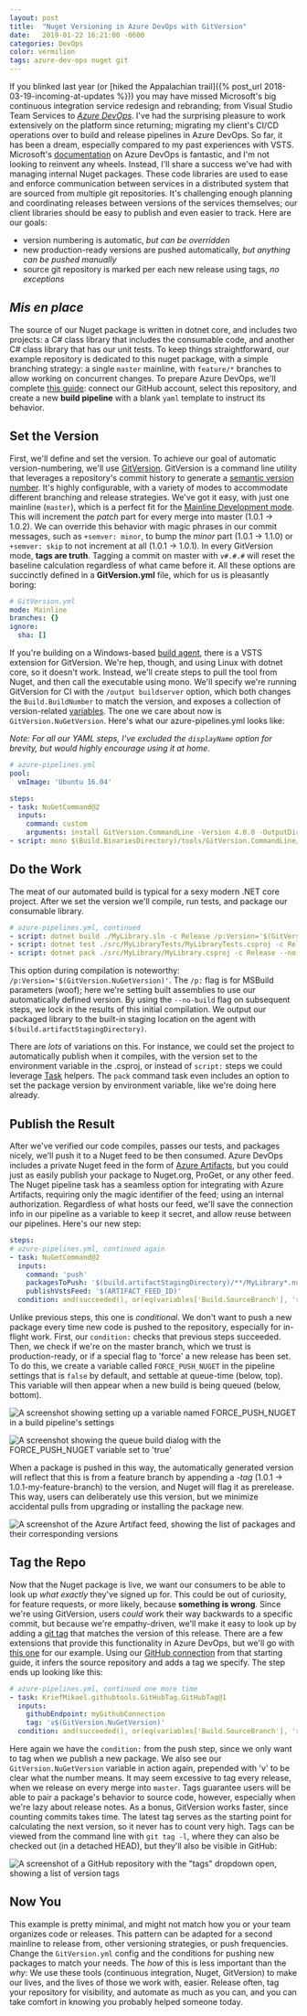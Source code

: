 ```yaml
---
layout: post
title:  "Nuget Versioning in Azure DevOps with GitVersion"
date:   2019-01-22 16:21:00 -0600
categories: DevOps
color: vermilion
tags: azure-dev-ops nuget git
---
```


If you blinked last year (or [hiked the Appalachian trail]({% post_url 2018-03-19-incoming-at-updates %})) you may have missed Microsoft's big continuous integration service redesign and rebranding; from Visual Studio Team Services to [_Azure DevOps_](https://dev.azure.com). I've had the surprising pleasure to work extensively on the platform since returning; migrating my client's CI/CD operations over to build and release pipelines in Azure DevOps. So far, it has been a dream, especially compared to my past experiences with VSTS. Microsoft's [documentation](https://docs.microsoft.com/en-us/azure/devops/pipelines/) on Azure DevOps is fantastic, and I'm not looking to reinvent any wheels. Instead, I'll share a success we've had with managing internal Nuget packages.<!--more--> These code libraries are used to ease and enforce communication between services in a distributed system that are sourced from multiple git repositories. It's challenging enough planning and coordinating releases between versions of the services themselves; our client libraries should be easy to publish and even easier to track. Here are our goals:

- version numbering is automatic, _but can be overridden_
- new production-ready versions are pushed automatically, _but anything can be pushed manually_
- source git repository is marked per each new release using tags, _no exceptions_

## _Mis en place_

The source of our Nuget package is written in dotnet core, and includes two projects: a C# class library that includes the consumable code, and another C# class library that has our unit tests. To keep things straightforward, our example repository is dedicated to this nuget package, with a simple branching strategy: a single `master` mainline, with `feature/*` branches to allow working on concurrent changes. To prepare Azure DevOps, we'll complete [this guide](https://docs.microsoft.com/en-us/azure/devops/pipelines/get-started-yaml): connect our GitHub account, select this repository, and create a new **build pipeline** with a blank `yaml` template to instruct its behavior.

## Set the Version

First, we'll define and set the version. To achieve our goal of automatic version-numbering, we'll use [GitVersion](https://github.com/GitTools/GitVersion). GitVersion is a command line utility that leverages a repository's commit history to generate a [semantic version number](https://gitversion.readthedocs.io/en/latest/reference/intro-to-semver/). It's highly configurable, with a variety of modes to accommodate different branching and release strategies. We've got it easy, with just one mainline (`master`), which is a perfect fit for the [Mainline Development mode](https://gitversion.readthedocs.io/en/latest/reference/mainline-development/). This will increment the _patch_ part for every merge into master (1.0.1 -> 1.0.2). We can override this behavior with magic phrases in our commit messages, such as `+semver: minor`, to bump the _minor_ part (1.0.1 -> 1.1.0) or `+semver: skip` to not increment at all (1.0.1 -> 1.0.1). In every GitVersion mode, **tags are truth**. Tagging a commit on master with `v#.#.#` will reset the baseline calculation regardless of what came before it. All these options are succinctly defined in a **GitVersion.yml** file, which for us is pleasantly boring:

```yml
# GitVersion.yml
mode: Mainline
branches: {}
ignore:
  sha: []
```

If you're building on a Windows-based [build agent](https://docs.microsoft.com/en-us/azure/devops/pipelines/agents/hosted), there is a VSTS extension for GitVersion. We're hep, though, and using Linux with dotnet core, so it doesn't work. Instead, we'll create steps to pull the tool from Nuget, and then call the executable using mono. We'll specify we're running GitVersion for CI with the `/output buildserver` option, which both changes the `Build.BuildNumber` to match the version, and exposes a collection of version-related [variables](https://gitversion.readthedocs.io/en/latest/more-info/variables/). The one we care about now is `GitVersion.NuGetVersion`. Here's what our azure-pipelines.yml looks like:

_Note: For all our YAML steps, I've excluded the `displayName` option for brevity, but would highly encourage using it at home._

``` yml
# azure-pipelines.yml
pool:
  vmImage: 'Ubuntu 16.04'

steps:
- task: NuGetCommand@2
  inputs:
    command: custom
    arguments: install GitVersion.CommandLine -Version 4.0.0 -OutputDirectory $(Build.BinariesDirectory)/tools -ExcludeVersion
- script: mono $(Build.BinariesDirectory)/tools/GitVersion.CommandLine/tools/GitVersion.exe /output buildserver /nofetch
```

## Do the Work

The meat of our automated build is typical for a sexy modern .NET core project. After we set the version we'll compile, run tests, and package our consumable library.

``` yml
# azure-pipelines.yml, continued
- script: dotnet build ./MyLibrary.sln -c Release /p:Version='$(GitVersion.NuGetVersion)'
- script: dotnet test ./src/MyLibraryTests/MyLibraryTests.csproj -c Release --no-build
- script: dotnet pack ./src/MyLibrary/MyLibrary.csproj -c Release --no-build -o '$(build.artifactStagingDirectory)'
```

This option during compilation is noteworthy: `/p:Version='$(GitVersion.NuGetVersion)'`. The `/p:` flag is for MSBuild parameters (woof); here we're setting built assemblies to use our automatically defined version. By using the `--no-build` flag on subsequent steps, we lock in the results of this initial compilation. We output our packaged library to the built-in staging location on the agent with `$(build.artifactStagingDirectory)`.

There are _lots_ of variations on this. For instance, we could set the project to automatically publish when it compiles, with the version set to the environment variable in the .csproj, or instead of `script:` steps we could leverage [Task](https://docs.microsoft.com/en-us/azure/devops/pipelines/tasks/build/dotnet-core-cli?view=vsts) helpers. The `pack` command task even includes an option to set the package version by environment variable, like we're doing here already.

## Publish the Result

After we've verified our code compiles, passes our tests, and packages nicely, we'll push it to a Nuget feed to be then consumed. Azure DevOps includes a private Nuget feed in the form of [Azure Artifacts](https://azure.microsoft.com/en-us/services/devops/artifacts/), but you could just as easily publish your package to Nuget.org, ProGet, or any other feed. The Nuget pipeline task has a seamless option for integrating with Azure Artifacts, requiring only the magic identifier of the feed; using an internal authorization. Regardless of what hosts our feed, we'll save the connection info in our pipeline as a variable to keep it secret, and allow reuse between our pipelines. Here's our new step:

``` yml
steps:
# azure-pipelines.yml, continued again
- task: NuGetCommand@2
  inputs:
    command: 'push'
    packagesToPush: '$(build.artifactStagingDirectory)/**/MyLibrary*.nupkg'
    publishVstsFeed: '$(ARTIFACT_FEED_ID)'
  condition: and(succeeded(), or(eq(variables['Build.SourceBranch'], 'refs/heads/master'), eq('true', variables['FORCE_PUSH_NUGET']))
```

Unlike previous steps, this one is _conditional_. We don't want to push a new package every time new code is pushed to the repository, especially for in-flight work. First, our `condition:` checks that previous steps succeeded. Then, we check if we're on the master branch, which we trust is production-ready, or if a special flag to 'force' a new release has been set. To do this, we create a variable called `FORCE_PUSH_NUGET` in the pipeline settings that is `false` by default, and settable at queue-time (below, top). This variable will then appear when a new build is being queued (below, bottom).

![A screenshot showing setting up a variable named FORCE_PUSH_NUGET in a build pipeline's settings](/assets/post-resources/2019-01-22-effective-nuget-versioning-in-azure-devops-1-variable-setup.jpg)

![A screenshot showing the queue build dialog with the FORCE_PUSH_NUGET variable set to 'true'](/assets/post-resources/2019-01-22-effective-nuget-versioning-in-azure-devops-2-queue-build.jpg)

When a package is pushed in this way, the automatically generated version will reflect that this is from a feature branch by appending a _-tag_ (1.0.1 -> 1.0.1-my-feature-branch) to the version, and Nuget will flag it as prerelease. This way, users can deliberately use this version, but we minimize accidental pulls from upgrading or installing the package new.

![A screenshot of the Azure Artifact feed, showing the list of packages and their corresponding versions](/assets/post-resources/2019-01-22-effective-nuget-versioning-in-azure-devops-3-package-list.jpg)

## Tag the Repo

Now that the Nuget package is live, we want our consumers to be able to look up _what exactly_ they've signed up for. This could be out of curiosity, for feature requests, or more likely, because **something is wrong**. Since we're using GitVersion, users _could_ work their way backwards to a specific commit, but because we're empathy-driven, we'll make it easy to look up by adding a [git tag](https://git-scm.com/book/en/v2/Git-Basics-Tagging) that matches the version of this release. There are a few extensions that provide this functionality in Azure DevOps, but we'll go with [this one](https://github.com/mikaelkrief/GitHub-Tools-vsts-extensions/wiki/Tag-GitHub-source-code) for our example. Using our [GitHub connection](https://docs.microsoft.com/en-us/azure/devops/pipelines/repos/github) from that starting guide, it infers the source repository and adds a tag we specify. The step ends up looking like this:

``` yml
# azure-pipelines.yml, continued one more time
- task: KriefMikael.githubtools.GitHubTag.GitHubTag@1
  inputs:
    githubEndpoint: myGithubConnection
    tag: 'v$(GitVersion.NuGetVersion)'
  condition: and(succeeded(), or(eq(variables['Build.SourceBranch'], 'refs/heads/master'), eq('true', variables['FORCE_PUSH_NUGET']))
```

Here again we have the `condition:` from the push step, since we only want to tag when we publish a new package. We also see our `GitVersion.NuGetVersion` variable in action again, prepended with 'v' to be clear what the number means. It may seem excessive to tag every release, when we release on every merge into `master`. Tags guarantee users will be able to pair a package's behavior to source code, however, especially when we're lazy about release notes. As a bonus, GitVersion works faster, since counting commits takes time. The latest tag serves as the starting point for calculating the next version, so it never has to count very high. Tags can be viewed from the command line with `git tag -l`, where they can also be checked out (in a detached HEAD), but they'll also be visible in GitHub:

![A screenshot of a GitHub repository with the "tags" dropdown open, showing a list of version tags](/assets/post-resources/2019-01-22-effective-nuget-versioning-in-azure-devops-4-github-tags.jpg)

## Now You

This example is pretty minimal, and might not match how you or your team organizes code or releases. This pattern can be adapted for a second mainline to release from, other versioning strategies, or push frequencies. Change the `GitVersion.yml` config and the conditions for pushing new packages to match your needs. The _how_ of this is less important than the _why_: We use these tools (continuous integration, Nuget, GitVersion) to make our lives, and the lives of those we work with, easier. Release often, tag your repository for visibility, and automate as much as you can, and you can take comfort in knowing you probably helped someone today.
